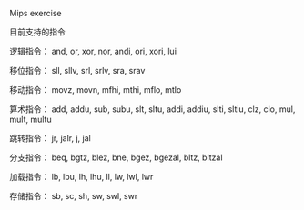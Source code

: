 Mips exercise

目前支持的指令

逻辑指令：
and, or, xor, nor, andi, ori, xori, lui

移位指令：
sll, sllv, srl, srlv, sra, srav

移动指令：
movz, movn, mfhi, mthi, mflo, mtlo

算术指令：
add, addu, sub, subu, slt, sltu, addi, addiu, slti, sltiu, clz, clo, mul, mult, multu

跳转指令：
jr, jalr, j, jal

分支指令：
beq, bgtz, blez, bne, bgez, bgezal, bltz, bltzal

加载指令：
lb, lbu, lh, lhu, ll, lw, lwl, lwr

存储指令：
sb, sc, sh, sw, swl, swr